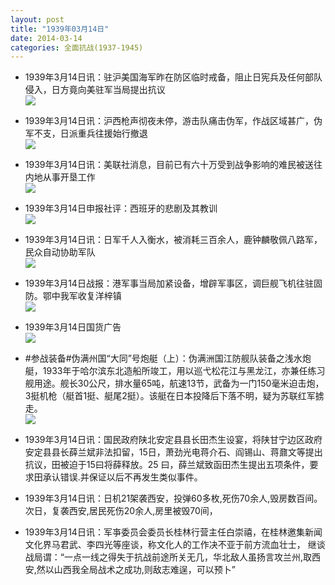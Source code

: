 ```yaml
---
layout: post
title: "1939年03月14日"
date: 2014-03-14
categories: 全面抗战(1937-1945)
---
```


<meta name="referrer" content="no-referrer" />

- 1939年3月14日讯：驻沪美国海军昨在防区临时戒备，阻止日宪兵及任何部队侵入，日方竟向美驻军当局提出抗议 <br/><img src="https://ww2.sinaimg.cn/large/aca367d8jw1eefoe9lbdkj20920bc0up.jpg" />

- 1939年3月14日讯：沪西枪声彻夜未停，游击队痛击伪军，作战区域甚广，伪军不支，日派重兵往援始行撤退 <br/><img src="https://ww2.sinaimg.cn/large/aca367d8jw1eefmo9p5k4j208m0h70vl.jpg" />

- 1939年3月14日讯：美联社消息，目前已有六十万受到战争影响的难民被送往内地从事开垦工作 <br/><img src="https://ww1.sinaimg.cn/large/aca367d8jw1eefkxv1nyqj20fn05v761.jpg" />

- 1939年3月14日申报社评：西班牙的悲剧及其教训 <br/><img src="https://ww4.sinaimg.cn/large/aca367d8jw1eefj81igefj20xp0sq1ie.jpg" />

- 1939年3月14日讯：日军千人入衡水，被消耗三百余人，鹿钟麟敬佩八路军，民众自动协助军队 <br/><img src="https://ww4.sinaimg.cn/large/aca367d8jw1eefajpeaptj20ia0bjad3.jpg" />

- 1939年3月14日战报：港军事当局加紧设备，增辟军事区，调巨舰飞机往驻固防。鄂中我军收复洋梓镇 <br/><img src="https://ww2.sinaimg.cn/large/aca367d8jw1eef5cy4n4kj207f196tgc.jpg" />

- 1939年3月14日国货广告 <br/><img src="https://ww3.sinaimg.cn/large/aca367d8jw1eef3m1mmx2j20o50gnn4q.jpg" />

- #参战装备#伪满州国“大同”号炮艇（上）：伪满洲国江防舰队装备之浅水炮艇，1933年于哈尔滨东北造船所竣工，用以巡弋松花江与黑龙江，亦兼任练习舰用途。舰长30公尺，排水量65吨，航速13节，武备为一门150毫米迫击炮，3挺机枪（艇首1挺、艇尾2挺）。该艇在日本投降后下落不明，疑为苏联红军掳走。   <br/><img src="https://ww4.sinaimg.cn/large/aca367d8jw1eef1v55cajj207s06t3yq.jpg" />

- 1939年3月14日讯：国民政府陕北安定县县长田杰生设宴，将陕甘宁边区政府安定县县长薛兰斌非法扣留，15日，萧劲光电蒋介石、阎锡山、蒋鼐文等提出抗议，田被迫于15曰将薛释放。25 曰，薛兰斌致函田杰生提出五项条件，要求田承认错误.并保证以后不再发生类似事件。 

- 1939年3月14日讯：日机21架袭西安，投弹60多枚,死伤70余人,毁房数百间。次日，复袭西安,居民死伤20余人,房里被毁70间， 

- 1939年3月14日讯：军亊委员会委员长桂林行营主任白崇禧，在桂林邀集新闻文化界马君武、李四光等座谈，称文化人的工作决不亚于前方流血壮士， 继谈战局谓：“一点一线之得失于抗战前途所关无几，华北敌人虽扬言攻兰州,取西安,然以山西我全局战术之成功,则敌志难逞，可以预卜” 

